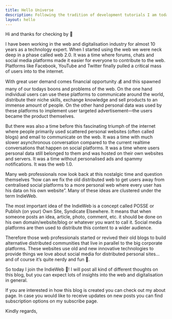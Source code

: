 ```yaml
---
title: Hello Universe
description: Following the tradition of development tutorials I am today launching 🎉 my new blog with a hello world post. Its not perfect, its not finished, and it will have issues, but its live!
layout: hello
---
```


Hi and thanks for checking by 👋

I have been working in the web and digitalisation industry for almost 10 years as a technology expert. When I started using the web we were neck deep in a phase called web 2.0. It was a time where forums, chats and social media platforms made it easier for everyone to contribute to the web. Platforms like Facebook, YouTube and Twitter finally pulled a critical mass of users into to the internet.

With great user demand comes financial opportunity 💰 and this spawned many of our todays boons and problems of the web. On the one hand individual users can use these platforms to communicate around the world, distribute their niche skills, exchange knowledge and sell products to an immense amount of people. On the other hand personal data was used by these platforms to implement user targeted advertisement—the users became the product themselves.

But there was also a time before this fascinating triumph of the internet where people primarily used scattered personal websites (often called blogs) and email to communicate on the web. It was a time with much slower asynchronous conversation compared to the current realtime conversations that happen on social platforms. It was a time where users personal data still belonged to them and was hosted on their own websites and servers. It was a time without personalised ads and spammy notifications. It was the web 1.0.

Many web professionals now look back at this nostalgic time and question themselves “how can we fix the old distributed web to get users away from centralised social platforms to a more personal web where every user has his data on his own website”. Many of these ideas are clustered under the term IndieWeb.

The most important idea of the IndieWeb is a concept called POSSE or Publish (on your) Own Site, Syndicate Elsewhere. It means that when someone posts an idea, article, photo, comment, etc. it should be done on his own domain/website/blog or whatever you want to call it. Social media platforms are then used to distribute this content to a wider audience.

Therefore those web professionals started or revived their old blogs to build alternative distributed communities that live in parallel to the big corporate platforms. These websites use old and new innovative technologies to provide things we love about social media for distributed personal sites…and of course it’s quite nerdy and fun 🤖.

So today I join the IndieWeb 🥳! I will post all kind of different thoughts on this blog, but you can expect lots of insights into the web and digitalisation in general.

If you are interested in how this blog is created you can check out my about page. In case you would like to receive updates on new posts you can find subscription options on my subscribe page.

Kindly regards,